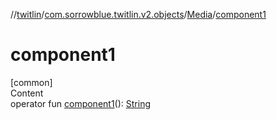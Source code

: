 //[twitlin](../../index.md)/[com.sorrowblue.twitlin.v2.objects](../index.md)/[Media](index.md)/[component1](component1.md)



# component1  
[common]  
Content  
operator fun [component1](component1.md)(): [String](https://kotlinlang.org/api/latest/jvm/stdlib/kotlin/-string/index.html)  



